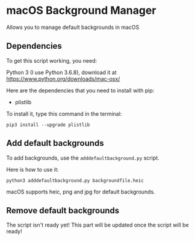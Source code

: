 # macOS Background Manager
Allows you to manage default backgrounds in macOS

## Dependencies

To get this script working, you need:

Python 3 (I use Python 3.6.8), download it at https://www.python.org/downloads/mac-osx/

Here are the dependencies that you need to install with pip:

* plistlib

To install it, type this command in the terminal:

```
pip3 install --upgrade plistlib
```

## Add default backgrounds

To add backgrounds, use the ``adddefaultbackground.py`` script.

Here is how to use it:

```
python3 adddefaultbackground.py backgroundfile.heic
```

macOS supports heic, png and jpg for default backgrounds.

## Remove default backgrounds

The script isn't ready yet! This part will be updated once the script will be ready!

